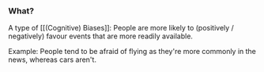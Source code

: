 ### What?
A type of [[(Cognitive) Biases]]: People are more likely to (positively / negatively) favour events that are more readily available. 

Example:
People tend to be afraid of flying as they're more commonly in the news, whereas cars aren't. 